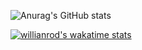 ![Anurag's GitHub stats](https://github-readme-stats.vercel.app/api?username=nda666&show_icons=true&theme=radical)

[![willianrod's wakatime stats](https://github-readme-stats.vercel.app/api/wakatime?username=nda666)](https://github.com/anuraghazra/github-readme-stats)
